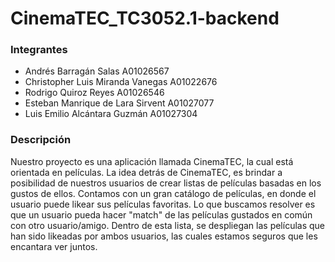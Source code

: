 # CinemaTEC_TC3052.1-backend

### Integrantes 

- Andrés Barragán Salas A01026567
- Christopher Luis Miranda Vanegas A01022676
- Rodrigo Quiroz Reyes A01026546
- Esteban Manrique de Lara Sirvent A01027077
- Luis Emilio Alcántara Guzmán A01027304

### Descripción
Nuestro proyecto es una aplicación llamada CinemaTEC, la cual está orientada en películas. La idea detrás de CinemaTEC, es brindar a posibilidad de nuestros usuarios de crear listas de películas basadas en los gustos de ellos. Contamos con un gran catálogo de películas, en donde el usuario puede likear sus películas favoritas. Lo que buscamos resolver es que un usuario pueda hacer "match" de las películas gustados en común con otro usuario/amigo. Dentro de esta lista, se despliegan las películas que han sido likeadas por ambos usuarios, las cuales estamos seguros que les encantara ver juntos.
